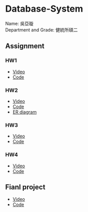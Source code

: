 # Database-System
Name: 吳亞璇  
Department and Grade: 健統所碩二  
## Assignment
### HW1
* [Video](https://youtu.be/7SMTzP11Oko) 
* [Code](https://github.com/YaXuanWu94/Database-System/tree/main/hw1)
### HW2
* [Video](https://youtu.be/2rekMi1uWFU?si=lV_UkNQqcirsiwPG) 
* [Code](https://github.com/YaXuanWu94/Database-System/tree/main/hw2)
* [ER diagram](https://github.com/YaXuanWu94/Database-System/blob/main/hw2/Entity%20Relationship%20Diagram.png)
### HW3
* [Video](https://youtu.be/cVabZbEQ0W0)
* [Code](hw3)
### HW4
* [Video](https://youtu.be/G94wN_20jkY)
* [Code](https://github.com/YaXuanWu94/Database-System/tree/main/hw4)



## Fianl project
* [Video](https://www.youtube.com/watch?v=1ygUmumZtSE)
* [Code](https://github.com/YaXuanWu94/Database-System/tree/main/hw4)





